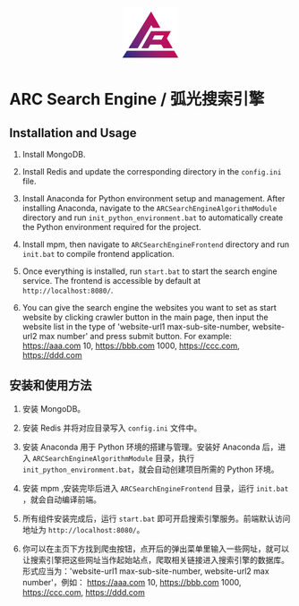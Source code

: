 <div align="center">
  <img src="./res/logo.png" alt="ARC Search Engine Logo" width="100"/>
</div>

# ARC Search Engine / 弧光搜索引擎

## Installation and Usage

1. Install MongoDB.

2. Install Redis and update the corresponding directory in the `config.ini` file.

3. Install Anaconda for Python environment setup and management. After installing Anaconda, navigate to the `ARCSearchEngineAlgorithmModule` directory and run `init_python_environment.bat` to automatically create the Python environment required for the project.

4. Install mpm, then navigate to `ARCSearchEngineFrontend` directory and run `init.bat` to compile frontend application.

5. Once everything is installed, run `start.bat` to start the search engine service. The frontend is accessible by default at `http://localhost:8080/`.

6. You can give the search engine the websites you want to set as start website by clicking crawler button in the main page, then input the website list in the type of 'website-url1 max-sub-site-number, website-url2 max number' and press submit button. For example: https://aaa.com 10, https://bbb.com 1000, https://ccc.com, https://ddd.com

## 安装和使用方法

1. 安装 MongoDB。

2. 安装 Redis 并将对应目录写入 `config.ini` 文件中。

3. 安装 Anaconda 用于 Python 环境的搭建与管理。安装好 Anaconda 后，进入 `ARCSearchEngineAlgorithmModule` 目录，执行 `init_python_environment.bat`，就会自动创建项目所需的 Python 环境。

4. 安装 mpm ,安装完毕后进入 `ARCSearchEngineFrontend` 目录，运行 `init.bat` ，就会自动编译前端。

5. 所有组件安装完成后，运行 `start.bat` 即可开启搜索引擎服务。前端默认访问地址为 `http://localhost:8080/`。

6. 你可以在主页下方找到爬虫按钮，点开后的弹出菜单里输入一些网址，就可以让搜索引擎把这些网址当作起始站点，爬取相关链接进入搜索引擎的数据库。形式应当为：'website-url1 max-sub-site-number, website-url2 max number'，例如： https://aaa.com 10, https://bbb.com 1000, https://ccc.com, https://ddd.com
